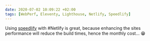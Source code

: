 ```yaml
---
date: 2020-07-02 10:09:22 +02:00
tags: [WebPerf, Eleventy, Lighthouse, Netlify, Speedlify]
---
```


Using [speedlify](https://www.zachleat.com/web/speedlify/) with #Netlify is great, because enhancing the sites performance will reduce the build times, hence the monthly cost… 😁
